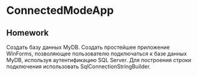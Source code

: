 # ConnectedModeApp
Homework
------
Создать базу данных MyDB.
Создать простейшее приложение WinForms, позволяющее пользователю подключаться к базе данных MyDB,
используя аутентификацию SQL Server. Для построения строки подключения использовать SqlConnectionStringBuilder.
